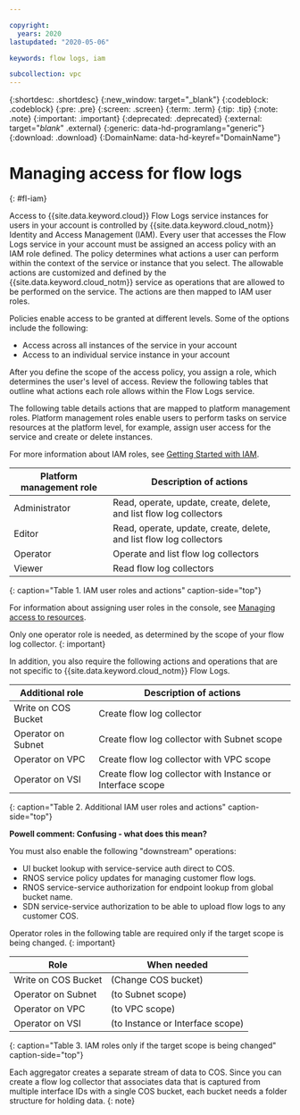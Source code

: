 ```yaml
---

copyright:
  years: 2020
lastupdated: "2020-05-06"

keywords: flow logs, iam

subcollection: vpc
---
```


{:shortdesc: .shortdesc}
{:new_window: target="_blank"}
{:codeblock: .codeblock}
{:pre: .pre}
{:screen: .screen}
{:term: .term}
{:tip: .tip}
{:note: .note}
{:important: .important}
{:deprecated: .deprecated}
{:external: target="_blank_" .external}
{:generic: data-hd-programlang="generic"}
{:download: .download}
{:DomainName: data-hd-keyref="DomainName"}

# Managing access for flow logs
{: #fl-iam}

Access to {{site.data.keyword.cloud}} Flow Logs service instances for users in your account is controlled by {{site.data.keyword.cloud_notm}} Identity and Access Management (IAM). Every user that accesses the Flow Logs service in your account must be assigned an access policy with an IAM role defined. The policy determines what actions a user can perform within the context of the service or instance that you select. The allowable actions are customized and defined by the {{site.data.keyword.cloud_notm}} service as operations that are allowed to be performed on the service. The actions are then mapped to IAM user roles.

Policies enable access to be granted at different levels. Some of the options include the following: 

* Access across all instances of the service in your account
* Access to an individual service instance in your account   

After you define the scope of the access policy, you assign a role, which determines the user's level of access. Review the following tables that outline what actions each role allows within the Flow Logs service.

The following table details actions that are mapped to platform management roles. Platform management roles enable users to perform tasks on service resources at the platform level, for example, assign user access for the service and create or delete instances.

For more information about IAM roles, see [Getting Started with IAM](/docs/vpc?topic=vpc-iam-getting-started). 

| Platform management role | Description of actions |
|--------------------------|--------------------------|
| Administrator | Read, operate, update, create, delete, and list flow log collectors |
| Editor | Read, operate, update, create, delete, and list flow log collectors |
| Operator | Operate and list flow log collectors |
| Viewer | Read flow log collectors |
{: caption="Table 1. IAM user roles and actions" caption-side="top"}

For information about assigning user roles in the console, see [Managing access to resources](/docs/iam?topic=iam-iammanidaccser#iammanidaccser).

Only one operator role is needed, as determined by the scope of your flow log collector. 
{: important}
 
In addition, you also require the following actions and operations that are not specific to {{site.data.keyword.cloud_notm}} Flow Logs.

| Additional role                | Description of actions    | 
| ---------------------------- | --------------------------- |  
| Write on COS Bucket  | Create flow log collector |
| Operator on Subnet     | Create flow log collector with Subnet scope    |
| Operator on VPC    | Create flow log collector with VPC scope    |
| Operator on VSI | Create flow log collector with Instance or Interface scope  |
{: caption="Table 2. Additional IAM user roles and actions" caption-side="top"}


**Powell comment: Confusing - what does this mean?**
 
You must also enable the following "downstream" operations:

- UI bucket lookup with service-service auth direct to COS.
- RNOS service policy updates for managing customer flow logs.
- RNOS service-service authorization for endpoint lookup from global bucket name.
- SDN service-service authorization to be able to upload flow logs to any customer COS.

Operator roles in the following table are required only if the target scope is being changed.
{: important}

| Role                | When needed                 |  
| ---------------------------- | --------------------------- |  
| Write on COS Bucket            | (Change COS bucket)         |  
| Operator on Subnet     | (to Subnet scope)           |  
| Operator on VPC           | (to VPC scope)              |  
| Operator on VSI | (to Instance or Interface scope) | 
{: caption="Table 3. IAM roles only if the target scope is being changed" caption-side="top"}

Each aggregator creates a separate stream of data to COS. Since you can create a flow log collector that associates data that is captured from multiple interface IDs with a single COS bucket, each bucket needs a folder structure for holding data.
{: note}
